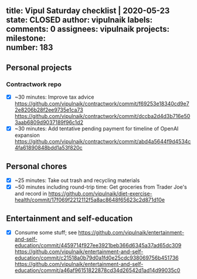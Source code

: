 title:	Vipul Saturday checklist | 2020-05-23
state:	CLOSED
author:	vipulnaik
labels:	
comments:	0
assignees:	vipulnaik
projects:	
milestone:	
number:	183
--
## Personal projects

### Contractwork repo

- [x] ~30 minutes: Improve tax advice https://github.com/vipulnaik/contractwork/commit/f69253e18340cd9e72e8206b28f2ee9735e1ca73 https://github.com/vipulnaik/contractwork/commit/dccba2d4d3b716e503aab6809d9037189f96c1d2
- [x] ~30 minutes: Add tentative pending payment for timeline of OpenAI expansion https://github.com/vipulnaik/contractwork/commit/abd4a5644f9d4534c4fa61890848bdd1a53f820c

## Personal chores

- [x] ~25 minutes: Take out trash and recycling materials
- [x] ~50 minutes including round-trip time: Get groceries from Trader Joe's and record in https://github.com/vipulnaik/diet-exercise-health/commit/17f069f2212112f5a8ac8648f65623c2d871d10e

## Entertainment and self-education

- [x] Consume some stuff; see https://github.com/vipulnaik/entertainment-and-self-education/commit/4459714f927ee3921beb366d6345a37ad65dc309 https://github.com/vipulnaik/entertainment-and-self-education/commit/c21518a0b79d0a1fd0e25cdc938069756b451736 https://github.com/vipulnaik/entertainment-and-self-education/commit/a46af96151822878cd34d26542d1ad14d99035c0
